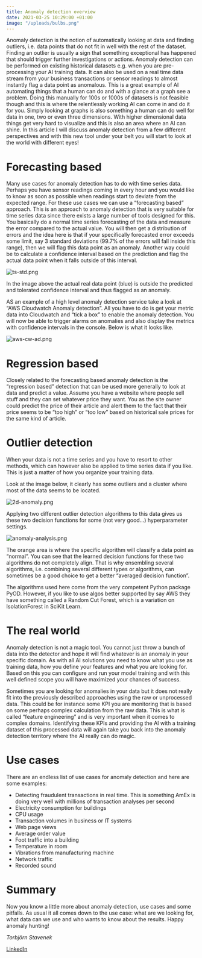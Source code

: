 ```yaml
---
title: Anomaly detection overview
date: 2021-03-25 10:29:00 +01:00
image: "/uploads/bulbs.png"
---
```


Anomaly detection is the notion of automatically looking at data and finding outliers, i.e. data points that do not fit in well with the rest of the dataset. Finding an outlier is usually a sign that something exceptional has happened that should trigger further investigations or actions. Anomaly detection can be performed on existing historical datasets e.g. when you are pre-processing your AI training data. It can also be used on a real time data stream from your business transactions or sensor readings to almost instantly flag a data point as anomalous. This is a great example of AI automating things that a human can do and with a glance at a graph see a problem. Doing this manually for 100s or 1000s of datasets is not feasible though and this is where the relentlessly working AI can come in and do it for you. Simply looking at graphs is also something a human can do well for data in one, two or even three dimensions. With higher dimensional data things get very hard to visualize and this is also an area where an AI can shine. In this article I will discuss anomaly detection from a few different perspectives and with this new tool under your belt you will start to look at the world with different eyes!

# Forecasting based
Many use cases for anomaly detection has to do with time series data. Perhaps you have sensor readings coming in every hour and you would like to know as soon as possible when readings start to deviate from the expected range. For these use cases we can use a “forecasting based” approach.
This is an approach to anomaly detection that is very suitable for time series data since there exists a large number of tools designed for this. You basically do a normal time series forecasting of the data and measure the error compared to the actual value. You will then get a distribution of errors and the idea here is that if your specifically forecasted error exceeds some limit, say 3 standard deviations (99.7% of the errors will fall inside this range), then we will flag this data point as an anomaly. Another way could be to calculate a confidence interval based on the prediction and flag the actual data point when it falls outside of this interval. 

![ts-std.png](/uploads/ts-std.png)

In the image above the actual real data point (blue) is outside the predicted and tolerated confidence interval and thus flagged as an anomaly.

AS an example of a high level anomaly detection service take a look at “AWS Cloudwatch Anomaly detection”. All you have to do is get your metric data into Cloudwatch and “tick a box” to enable the anomaly detection. You will now be able to trigger alarms on anomalies and also display the  metrics with confidence intervals in the console. Below is what it looks like.

![aws-cw-ad.png](/uploads/aws-cw-ad.png)

# Regression based
Closely related to the forecasting based anomaly detection is the “regression based” detection that can be used more generally to look at data and predict a value. Assume you have a website where people sell stuff and they can set whatever price they want. You as the site owner could predict the price of their article and alert them to the fact that their price seems to be “too high” or “too low” based on historical sale prices for the same kind of article. 


# Outlier detection
When your data is not a time series and you have to resort to other methods, which can however also be applied to time series data if you like. This is just a matter of how you organize your training data. 

Look at the image below, it clearly has some outliers and a cluster where most of the data seems to be located.

![2d-anomaly.png](/uploads/2d-anomaly.png)

Applying two different outlier detection algorithms to this data gives us these two decision functions for some (not very good…) hyperparameter settings.

![anomaly-analysis.png](/uploads/anomaly-analysis.png)

The orange area is where the specific algorithm will classify a data point as “normal”. You can see that the learned decision functions for these two algorithms do not completely align. That is why ensembling several algorithms, i.e. combining several different types or algorithms, can sometimes be a good choice to get a better “averaged decision function”. 

The algorithms used here come from the very competent Python package PyOD. However, if you like to use algos better supported by say AWS they have something called a Random Cut Forest, which is a variation on IsolationForest in SciKit Learn.



# The real world
Anomaly detection is not a magic tool. You cannot just throw a bunch of data into the detector and hope it will find whatever is an anomaly in your specific domain. As with all AI solutions you need to know what you use as training data, how you define your features and what you are looking for. Based on this you can configure and run your model training and with this well defined scope you will have maximized your chances of success. 

Sometimes you are looking for anomalies in your data but it does not really fit into the previously described approaches using the raw or unprocessed data. This could be for instance some KPI you are monitoring that is based on some perhaps complex calculation from the raw data. This is what is called “feature engineering” and is very important when it comes to complex domains. Identifying these KPIs and providing the AI with a training dataset of this processed data will again take you back into the anomaly detection territory where the AI really can do magic.

# Use cases
There are an endless list of use cases for anomaly detection and here are some examples:

* Detecting fraudulent transactions in real time. This is something AmEx is doing very well with millions of transaction analyses per second
* Electricity consumption for buildings
* CPU usage
* Transaction volumes in business or IT systems
* Web page views
* Average order value
* Foot traffic into a building
* Temperature in room
* Vibrations from manufacturing machine
* Network traffic
* Recorded sound


# Summary 
Now you know a little more about anomaly detection, use cases and some pitfalls. As usual it all comes down to the use case: what are we looking for, what data can we use and who wants to know about the results. Happy anomaly hunting!


*Torbjörn Stavenek*

[LinkedIn](https://www.linkedin.com/in/tstavenek/)
